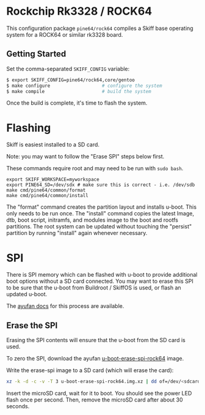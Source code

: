 # Rockchip Rk3328 / ROCK64

This configuration package `pine64/rock64` compiles a Skiff base operating
system for a ROCK64 or similar rk3328 board.

## Getting Started

Set the comma-separated `SKIFF_CONFIG` variable:

 ```sh
 $ export SKIFF_CONFIG=pine64/rock64,core/gentoo
 $ make configure                   # configure the system
 $ make compile                     # build the system
 ```

Once the build is complete, it's time to flash the system.

# Flashing

Skiff is easiest installed to a SD card.

Note: you may want to follow the "Erase SPI" steps below first.

These commands require root and may need to be run with `sudo bash`.

```
export SKIFF_WORKSPACE=myworkspace
export PINE64_SD=/dev/sdx # make sure this is correct - i.e. /dev/sdb
make cmd/pine64/common/format
make cmd/pine64/common/install
```

The "format" command creates the partition layout and installs u-boot. This only
needs to be run once. The "install" command copies the latest Image, dtb, boot
script, initramfs, and modules image to the boot and rootfs partitions. The root
system can be updated without touching the "persist" partition by running
"install" again whenever necessary.

# SPI

There is SPI memory which can be flashed with u-boot to provide additional boot
options without a SD card connected. You may want to erase this SPI to be sure
that the u-boot from Buildroot / SkiffOS is used, or flash an updated u-boot.


The [ayufan docs] for this process are available.

[ayufan docs]: https://github.com/ayufan-rock64/linux-build/blob/master/recipes/flash-spi.md

## Erase the SPI

Erasing the SPI contents will ensure that the u-boot from the SD card is used.

To zero the SPI, download the ayufan [u-boot-erase-spi-rock64] image.

[u-boot-erase-spi-rock64]: https://github.com/ayufan-rock64/linux-mainline-u-boot/releases/download/2021.07-ayufan-2021-gf128a779/u-boot-erase-spi-rock64.img.xz

Write the erase-spi image to a SD card (which will erase the card):

```sh
xz -k -d -c -v -T 3 u-boot-erase-spi-rock64.img.xz | dd of=/dev/<sdcard> bs=1M
```

Insert the microSD card, wait for it to boot. You should see the power LED flash
once per second. Then, remove the microSD card after about 30 seconds.
